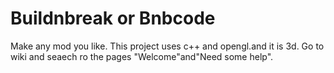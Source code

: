 # Buildnbreak or Bnbcode
Make any mod you like.
This project uses c++ and opengl.and it is 3d.
Go to wiki and seaech ro the pages "Welcome"and"Need some help".
